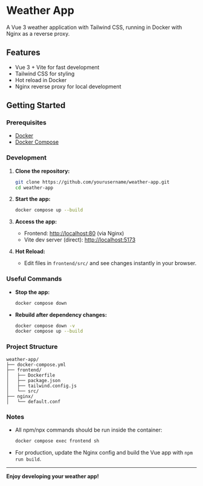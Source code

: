 # Weather App

A Vue 3 weather application with Tailwind CSS, running in Docker with Nginx as a reverse proxy.

## Features

- Vue 3 + Vite for fast development
- Tailwind CSS for styling
- Hot reload in Docker
- Nginx reverse proxy for local development

## Getting Started

### Prerequisites

- [Docker](https://www.docker.com/products/docker-desktop)
- [Docker Compose](https://docs.docker.com/compose/)

### Development

1. **Clone the repository:**
   ```sh
   git clone https://github.com/yourusername/weather-app.git
   cd weather-app
   ```

2. **Start the app:**
   ```sh
   docker compose up --build
   ```

3. **Access the app:**
   - Frontend: [http://localhost:80](http://localhost:80) (via Nginx)
   - Vite dev server (direct): [http://localhost:5173](http://localhost:5173)

4. **Hot Reload:**
   - Edit files in `frontend/src/` and see changes instantly in your browser.

### Useful Commands

- **Stop the app:**
  ```sh
  docker compose down
  ```

- **Rebuild after dependency changes:**
  ```sh
  docker compose down -v
  docker compose up --build
  ```

### Project Structure

```
weather-app/
├── docker-compose.yml
├── frontend/
│   ├── Dockerfile
│   ├── package.json
│   ├── tailwind.config.js
│   └── src/
├── nginx/
│   └── default.conf
```

### Notes

- All npm/npx commands should be run inside the container:
  ```sh
  docker compose exec frontend sh
  ```
- For production, update the Nginx config and build the Vue app with `npm run build`.

---

**Enjoy developing your weather app!**